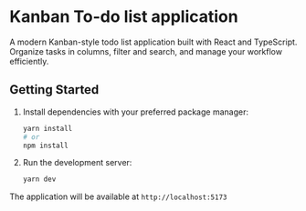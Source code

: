# Kanban To-do list application

A modern Kanban-style todo list application built with React and TypeScript. Organize tasks in columns, filter and search, and manage your workflow efficiently.

## Getting Started

1. Install dependencies with your preferred package manager:

   ```bash
   yarn install
   # or
   npm install
   ```

2. Run the development server:
   ```bash
   yarn dev
   ```

The application will be available at `http://localhost:5173`
